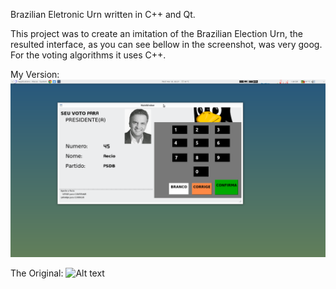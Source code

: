 Brazilian Eletronic Urn written in C++ and Qt.

This project was to create an imitation of the Brazilian Election Urn, the resulted interface, as you can see bellow in the screenshot, was very goog.
For the voting algorithms it uses C++.

My Version:
![Alt text](/Screenshot_v1.png)

The Original:
![Alt text](https://i.ytimg.com/vi/kAHN4TlWOzk/maxresdefault.jpg)
